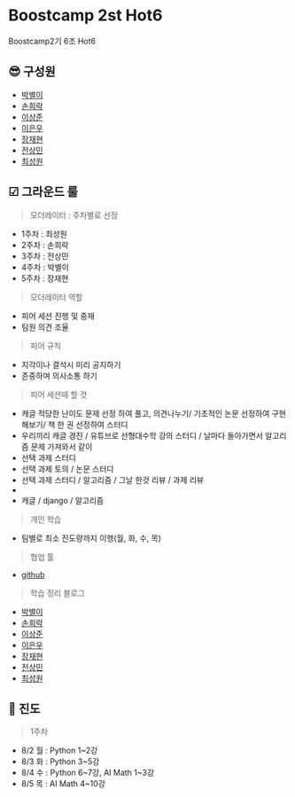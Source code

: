 # Boostcamp 2st Hot6
Boostcamp2기 6조 Hot6

## 😎 구성원
* [박별이](https://github.com/ParkByeolYi)  
* [손희락](https://github.com/raki-1203)  
* [이상준](https://github.com/sangjun-Leee)  
* [이은우](https://github.com/newnuu)  
* [장재현](https://github.com/jaehyeon-git)  
* [전상민](https://github.com/sangmandu)
* [최성원](https://github.com/worldbrighteststar)  

## ☑ 그라운드 룰
> 모더레이터 : 주차별로 선정
* 1주차 : 최성원
* 2주차 : 손희락
* 3주차 : 전상민
* 4주차 : 박별이
* 5주차 : 장재현

> 모더레이터 역할
* 피어 세션 진행 및 중재
* 팀원 의견 조율

> 피어 규칙
* 지각이나 결석시 미리 공지하기
* 존중하며 의사소통 하기

> 피어 세션때 할 것
* 캐글 적당한 난이도 문제 선정 하여 풀고, 의견나누기/ 기초적인 논문 선정하여 구현해보기/ 책 한 권 선정하여 스터디
* 우리끼리 캐글 경진 / 유튜브로 선형대수학 강의 스터디 / 날마다 돌아가면서 알고리즘 문제 가져와서 같이 
* 선택 과제 스터디
* 선택 과제 토의 / 논문 스터디
* 선택 과제 스터디 / 알고리즘 / 그날 한것 리뷰 / 과제 리뷰 
*
* 캐글 / django / 알고리즘

> 개인 학습
* 팀별로 최소 진도량까지 이행(월, 화, 수, 목)


> 협업 툴
* [github](https://github.com/sangmandu/Boostcamp_2st_Hot6) 

> 학습 정리 블로그
* [박별이]() 
* [손희락]()  
* [이상준]()  
* [이은우]()
* [장재현]()  
* [전상민]()
* [최성원]()


## 🛴 진도
> 1주차
* 8/2 월 : Python 1~2강
* 8/3 화 : Python 3~5강
* 8/4 수 : Python 6\~7강, AI Math 1~3강
* 8/5 목 : AI Math 4~10강
